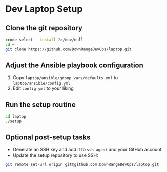 # Dev Laptop Setup

## Clone the git repository

```sh
xcode-select --install 2>/dev/null
cd ~
git clone https://github.com/DownRangeDevOps/laptop.git
```

## Adjust the Ansible playbook configuration

1. Copy `laptop/ansible/group_vars/defaults.yml` to `laptop/ansible/config.yml`
2. Edit `config.yml` to your liking

## Run the setup routine

```sh
cd laptop
./setup
```

## Optional post-setup tasks

* Generate an SSH key and add it to `ssh-agent` and your GitHub account
* Update the setup repository to use SSH:

```sh
git remote set-url origin git@github.com:DownRangeDevOps/laptop.git
```
